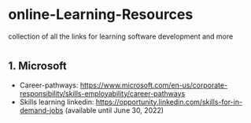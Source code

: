 # online-Learning-Resources
collection of all the links for learning software development and more

#

## 1. Microsoft
- Career-pathways: https://www.microsoft.com/en-us/corporate-responsibility/skills-employability/career-pathways
- Skills learning linkedin: https://opportunity.linkedin.com/skills-for-in-demand-jobs  (available until June 30, 2022)
